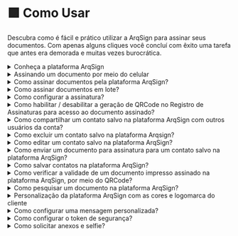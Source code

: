 # 🟪 Como Usar

Descubra como é fácil e prático utilizar a ArqSign para assinar seus documentos. Com apenas alguns cliques você concluí com êxito uma tarefa que antes era demorada e muitas vezes burocrática.

<details>

<summary>Conheça a plataforma ArqSign</summary>

**Conhecendo a Plataforma**

Acesse a plataforma de Assinatura e configure a sua Assinatura Eletrônica.

Do lado esquerdo da tela temos todos os menus disponíveis, separados por grupos: Caixa Postal, Diretórios e Administração. É importante destacar que esses menus serão apresentados conforme nível de permissão de cada usuário. Clique na imagem para ampliar.

![](<../.gitbook/assets/image (3) (1).png>)

**CAIXA POSTAL:** Neste grupo estão concentrados os menus referentes ao processo de tramitação dos documentos. Clique na imagem para ampliar.

![](<../.gitbook/assets/image (4).png>)

**DIRETÓRIOS:** Neste grupo temos o menu Documentos. Ele é considerado um repositório de armazenamento dos documentos tramitados pela plataforma, ou seja, aqui são encontrados todos os documentos com processo de assinatura concluído. Clique na imagem para ampliar.

![](<../.gitbook/assets/image (5).png>)

**ADMINISTRAÇÃO:** Neste grupo temos as configurações de conta, usuários e grupo de usuários.

![](<../.gitbook/assets/image (6).png>)

</details>

<details>

<summary>Assinando um documento por meio do celular</summary>

1\. O processo de assinatura em lote também pode ser realizado diretamente pelo celular, e ocorre da mesma forma como na plataforma.

2\. A opção de “Assinatura em Lote” é apresentada, assim como a lista de documentos pendentes de assinatura para seleção. Feita a seleção dos documentos, clique no ícone “Assinatura em Lote”.

![](<../.gitbook/assets/image (7).png>)

3. Preencha os dados solicitados.

![](<../.gitbook/assets/image (8).png>)

4. Defina a representação visual (Estilo de Assinatura).

![](<../.gitbook/assets/image (9).png>)

5. Acompanhe o progresso das assinaturas.

![](<../.gitbook/assets/image (10).png>)

6. Será apresentado o informativo do processo concluído.

![](<../.gitbook/assets/image (11).png>)

7. Concluído o processo de assinatura por todos os responsáveis, o documento final pode ser consultado no ArqGED, pois ele será mantido no fluxo.

</details>

<details>

<summary>Como assinar documentos pela plataforma ArqSign?</summary>

[Clique aqui e confira como realizar a assinatura de documentos por meio da plataforma ArqSign.](../assinatura-de-documentos.md)

</details>

<details>

<summary>Como assinar documentos em lote?</summary>

[Clique aqui e confira como realizar a assinatura de documentos em lote por meio da plataforma ArqSign.](../menu-superior/assinatura-em-lote.md)

</details>

<details>

<summary>Como configurar a assinatura?</summary>

1. Acesse a plataforma de Assinatura e configure a sua Assinatura Eletrônica.
2. Depois de logado, clique sobre o seu nome no canto superior direito.
3. Clique em “Meu Perfil”.

![](<../.gitbook/assets/image (12).png>)

**Aba “Meus Dados”**

1\. Certifique-se que seus dados estejam todos atualizados. Caso deseje alterar algo, clique em “Editar” para habilitar os campos de edição.

![](<../.gitbook/assets/image (13).png>)

**Aba “Meus Contatos”**

Nesta aba é possível manter uma lista com os contatos mais usados na plataforma.

1\. Nesta aba é possível “Salvar os destinatários de um documento enviado para assinatura em minha lista de contatos”.

2\. Clicando no ícone “+” é possível adicionar contatos. Ao clicar nesta opção é habilitada uma tela destinada ao cadastro de um novo contato para incluir na lista. Informados os dados do contato, clique “Salvar” ou “Salvar e Fechar”.

![](<../.gitbook/assets/image (14).png>)

**Ícones – Aba “Meus Contatos”**

![](<../.gitbook/assets/image (15).png>)

**Aba “Estilo de Assinatura”**

1\. Nesta aba realize o cadastro das assinaturas que usará nos processos de assinatura de documentos. Clique em “Editar” para habilitar os campos.

2\. Passe pelas três opções existentes. Logo após concluir, clique em “Salvar”.

![](<../.gitbook/assets/image (16).png>)

**Aba “Certificado Digital”**

1\. Nesta aba é possível carregar certificados digitais na nuvem, armazenando na Plataforma ArqSign. Estes certificados armazenados serão listados no momento em que o usuário logado estiver assinando um documento com o tipo de assinatura Certificado Digital (ICP).

![](<../.gitbook/assets/image (17).png>)

**Aba “Solicitações”**

1\. Na aba Solicitações o usuário pode consultar as solicitações de transferência de proprietário do documento. Por exemplo, se na caixa de entrada o usuário alterar o proprietário do documento, a movimentação ficará registrada na aba “Solicitações”.

![](<../.gitbook/assets/image (18).png>)

</details>

<details>

<summary>Como habilitar / desabilitar a geração de QRCode no Registro de Assinaturas para acesso ao documento assinado?</summary>

Para padronizar a configuração de geração de QRCode no Registro de assinaturas para uma conta, você deverá ser um usuário com perfil Administrador Global ou Administrador da Conta e seguir os seguintes passos:

* Acesse: Administração > Conta > Configurações > Documentos;
* Clique em “Editar”;
* Em “Configurações sobre a Disponibilização do Documento Assinado aos destinatários” habilite ou desabilite a geração de QRCode no Registro de assinaturas conforme sua preferência;
* Clique em Salvar.

Essa alteração repercute para conta.

Caso necessário, um usuário com qualquer perfil pode alterar a configuração padrão desta funcionalidade apenas para um determinado fluxo. Para isso, basta seguir os seguintes passos:

* Clicar em “Novo Documento”;
* Fazer o upload de um novo documento;
* Clicar em “Configurações Avançadas”;
* Habilitar ou desabilitar a geração de QRCode de acesso do documento no Registro de Assinaturas;
* Clicar em “Aplicar”.

</details>

<details>

<summary>Como compartilhar um contato salvo na plataforma ArqSign com outros usuários da conta?</summary>

No Menu “Meu perfil” opção “Meus contatos”, selecione o contato.

O sistema exibe os dados do registro no modo de visualização e os respectivos botões de ação conforme a permissão do usuário em questão.

As opções de ação exibidas poderão ser:

– Para contatos do usuário logado na conta logada: Novo, Editar e Cancelar.

– Para contatos compartilhados por outros usuários ativos na conta logada: Novo e Cancelar.

Para compartilhar um contato, escolha a opção “Editar”, marque a opção de compartilhamento e clique em Salvar.

</details>

<details>

<summary>Como excluir um contato salvo na plataforma Arqsign?</summary>

No Menu “Meu perfil” opção “Meus contatos”, selecione o contato.

O sistema exibe os dados do registro no modo de visualização e os respectivos botões de ação conforme a permissão do usuário em questão.

As opções de ação exibidas poderão ser:

– Para contatos do usuário logado na conta logada: Novo, Editar e Cancelar.

– Para contatos compartilhados por outros usuários ativos na conta logada: Novo e Cancelar.

Para excluir um contato, escolha a opção “Excluir” e confirme a exclusão.

</details>

<details>

<summary>Como editar um contato salvo na plataforma ArqSign?</summary>

No Menu “Meu perfil” opção “Meus contatos”, selecione o contato.

O sistema exibe os dados do registro no modo de visualização e os respectivos botões de ação conforme a permissão do usuário em questão.

As opções de ação exibidas poderão ser:

– Para contatos do usuário logado na conta logada: Novo, Editar e Cancelar.

– Para contatos compartilhados por outros usuários ativos na conta logada: Novo e Cancelar.

Para editar um contato, escolha a opção “Editar”, faça a edição e clique em Salvar.

</details>

<details>

<summary>Como enviar um documento para assinatura para um contato salvo na plataforma ArqSign?</summary>

Para enviar um documento para assinatura para um contato salvo na Plataforma ArqSign no seu usuário ou compartilhado por outro usuário, siga os seguintes passos:

1. Clique em “Novo Documento”, insira o documento e execute as configurações necessárias relativas ao documento;
2. Na parte de configuração dos Destinatários, clique no botão![](https://cdn.arquivar.com.br/wp-content/uploads/2023/06/Imagem1.png)
3. A Plataforma exibirá um Grid de consulta com todos os contatos do usuário logado que estão relacionados com a conta logada, ordenados alfabeticamente pela coluna nome e na sequência todos os contatos dos outros usuários ativos da conta logada, que tenham sido marcados para serem compartilhados com todos os usuários da conta, ordenados alfabeticamente pela coluna nome.
4. Escolha o(s) destinatário(s) e clique em “Adicionar Destinatários”.
5. Configure o Tipo de Assinatura Eletrônica para cada destinatário;
6. Configure token de segurança ou mensagem privada para cada destinatário se for o caso e siga os próximos passos para envio do documento para assinatura.

</details>

<details>

<summary>Como salvar contatos na plataforma ArqSign?</summary>

Para salvar contatos na Plataforma ArqSign siga os seguintes passos:

1. Acesse o menu “Meu Perfil”
2. Acesse a opção “Meus contatos”
3. Para inserir um contato, clique no botão +, insira os dados, escolha se quer compartilhar o contato com todos os usuários da conta e clique em Salvar.
4. Para que que todos os contatos para os quais você enviar um documento para assinatura a partir de agora sejam automaticamente salvos, habilite o botão “Salvar os destinatários de um documento enviado para assinatura em minha lista de contatos”.

O Nome e o E-mail/WhatsApp do(s) destinatário(s) será(ão) salvo(s) como contato(s) do usuário na conta. Os contatos terão relação com a conta em que o usuário está logado. Ou seja, quando este usuário logar em outra conta, os contatos serão diferentes.

Regras:

Não é permitido cadastrar contato com o mesmo E-mail de um contato já cadastrado que:

– Seja contado do usuário logado na conta, em questão.

– Esteja relacionado a outros usuários ativos da conta logada e que estejam sendo compartilhado na conta.

Somente é permitido cadastrar contato do tipo e-mail com um e-mail válido.

Não é permitido cadastrar contato com mesmo Telefone de um contato já cadastrado que:

– Seja contado do usuário logado na conta, em questão.

– Esteja relacionado a outros usuários ativos da conta logada e que estejam sendo compartilhado na conta.

Somente é permitido cadastrar contato do WhatsApp com um número de telefone válido.

O campo “Compartilhar com todos os usuários da conta.” é de preenchimento opcional para o usuário informar se o contato que está sendo criado será compartilhado, ou não, com outros contatos da conta.&#x20;

Para entender melhor, clique no link e assista ao vídeo explicativo: [https://youtu.be/b73Cu1HCaWA](https://youtu.be/b73Cu1HCaWA)

</details>

<details>

<summary>Como verificar a validade de um documento impresso assinado na plataforma ArqSign, por meio do QRCode?</summary>

Se você tem um documento impresso que foi assinado através da plataforma ArqSign e precisa verificar sua validade, existem alguns itens de segurança que você pode verificar conforme abaixo:

1. Localize nas páginas do documento assinado através da Plataforma ArqSign uma marca d’água com o “**ID do documento”** no canto superior esquerdo;
2. Confirme que o “**ID do documento**” é o mesmo em todas as páginas e no Registro de Assinaturas.
3. Toda vez que um documento é assinado através da Plataforma ArqSign, um arquivo com o nome de “Registro de Assinaturas” é gerado. O “Registro de Assinaturas” contém:

a) A identificação do documento a que pertence, ou seja, o “**ID do documento**”;

b) O **Hash** do documento (comprovação de integridade do documento);

c) Informações sobre o **Remetente, data de criação e envio**;

d) **Status** do documento, **tamanho**, **quantidade de páginas e assinaturas**;

e) **QRCode** que dá **acesso ao documento na Plataforma ArqSign**\*;

f) **Link** que dá **acesso ao documento na Plataforma ArqSign**\*;

g) **Detalhamento de todas as assinaturas contendo:**

I. Nome

II. E-mail

III. Documento

IV. Nível de segurança

V. Certificado ICP-Brasil utilizado

VI. Data e hora

VII. IP do dispositivo

VIII. Geolocalização

h) Trilha de auditoria percorrida por cada participante do Fluxo de assinaturas detalhada através dos eventos:

I. Lido – por qual signatário, data e hora, IP e Geolocalização

II. Assinatura Online – por qual signatário, data e hora, IP e Geolocalização.

4\. Caso você queira verificar a validade jurídica do documento no Portal ITI ou Adobe, acesse o documento através do QRCode.

\*Ao acessar o documento na Plataforma ArqSign via **QRCode ou link,** você poderá:

* Baixar o documento e o “Registro de Assinaturas”;
* Exibir o histórico (trilha de auditoria);
* Exibir o Termo de aceite para assinatura eletrônica;
* Verificar os detalhes das assinaturas.

</details>

<details>

<summary>Como pesquisar um documento na plataforma ArqSign?</summary>

Localizar um documento na na Plataforma ArqSign é super prático, basta seguir as instruções abaixo:

Primeiro, encontre a Caixa onde o documento está localizado. Todas as caixas (Caixa de entrada, Enviados, Rascunhos, Excluídos, Renovações) têm a funcionalidade de pesquisa, que aparece como “Filtrar”.&#x20;

Clique no campo “Filtrar”.&#x20;

As opções de pesquisa serão exibidas.&#x20;

Insira as informações de pesquisa nos campos desejados, como o nome do signatário, status, pasta do documento ou data de conclusão.&#x20;

Clique em “Filtrar”.&#x20;

Todos os documentos correspondentes às informações inseridas nos filtros serão exibidos.&#x20;

Para cancelar o filtro, basta clicar no “X” que aparece no canto direito do campo “Filtrar”.&#x20;

Vi como é fácil? Agora você pode localizar seus documentos na Plataforma ArqSign de forma rápida e eficiente!&#x20;

</details>

<details>

<summary>Personalização da plataforma ArqSign com as cores e logomarca do cliente</summary>

Na plataforma ArqSign, as notificações (e-mails e mensagens de WhatsApp) para os remetentes e destinatários podem ter os seguintes layouts:&#x20;

1. Layout Padrão da Plataforma ArqSign ou&#x20;
2. Layout com suas cores e logomarca.&#x20;

Os itens disponíveis para personalização são:&#x20;

* Cabeçalho&#x20;
* Cor do texto superior&#x20;
* Cor do botão do e-mail ou mensagem de WhatsApp&#x20;

Para personalizar as notificações da Plataforma ArqSign, basta que o Administrador da conta acesse: Administração > Conta > Configurações > Outros e seguir os seguintes passos:&#x20;

1. No canto inferior direito clique em editar;&#x20;
2. Em “Notificações Personalizas”, altere para Ativado;&#x20;
3. Em “Notificações por E-mail”, execute as seguintes etapas:&#x20;

* insira uma imagem para o cabeçalho das mensagens com as dimensões descritas no campo;&#x20;
* escolha a cor de destaque para o texto do e-mail.&#x20;

&#x20;     4\. Em “Notificações por WhatsApp”, execute a seguinte etapa:&#x20;

* Insira uma imagem para cabeçalho das mensagens com as dimensões descritas no campo.&#x20;

&#x20;     5\. Se quiser visualizar as notificações com as mudanças que você fez clique em “Visualizar Notificação”;&#x20;

&#x20;     6\. Quando todos os ajustes estiverem ok, clique em “Salvar”.&#x20;

![](../.gitbook/assets/image.png)

Notificação padrão:

![](<../.gitbook/assets/image (1).png>)

Exemplo de notificação personalizada simulação:

![](<../.gitbook/assets/image (2).png>)

</details>

<details>

<summary>Como configurar uma mensagem personalizada?</summary>

1. Clique em ‘Novo Documento’
2. Selecione o documento que deseja encaminhar e informe os dados do signatário como nome, e-mail etc.
3. Abaixo dessas informações haverá um símbolo de ‘mensagem’ ![](https://cdn.arquivar.com.br/wp-content/uploads/2023/04/carta.jpg), onde ao clicar abrirá uma aba de mensagem personalizada.
4. Na aba de mensagem personalizada é possível informar o assunto e a mensagem que deseja enviar somente para o signatário selecionado. Os demais signatários receberão a mensagem padrão.

</details>

<details>

<summary>Como configurar o token de segurança?</summary>

1. Clique em ‘Novo Documento’
2. Selecione o documento que deseja encaminhar e informe os dados do signatário como nome, e-mail etc.
3. Abaixo dessas informações haverá um símbolo de um ‘cadeado’![](https://cdn.arquivar.com.br/wp-content/uploads/2023/04/cadeado.jpg), onde ao clicar abrirá uma aba de segurança.
4. Na aba de segurança é possível gerar o código ‘Automaticamente ou Manual’ e informar o e-mail, SMS, Whatsapp ou nenhum meio em que deseja encaminhar o token.
5. Após essas configurações o token de segurança será enviado através do meio selecionado quando o signatário clicar para acessar o documento ou se você não selecionou nenhum meio você poderá informar para o signatário.

</details>

<details>

<summary>Como solicitar anexos e selfie?</summary>

1. Clique em ‘Novo Documento’
2. Selecione o documento que deseja encaminhar e configure os destinatários e avance
3. Configure o campo de assinatura do destinatário, caso deseje solicite as informações complementares como Nome e Documento
4. No canto direito role a tela e o menu de Anexos irá aparecer, selecione o checkbox para permitir que o signatário anexe um documento.
5. Informe o documento que deseja que o signatário encaminhe e se deseja que o anexo seja obrigatório para a conclusão do processo de assinatura daquele documento.
6. Você também pode configurar se permite que todos os signatários acessem o anexo ou não.

Quando o destinatário receber o documento para assinar ele deverá proceder da seguinte forma:

1. Assinar o documento e preencher dados solicitados;
2. Clicar na solicitação de Selfie;
3. Acessar a câmera do celular ou computador;
4. Fazer a foto conforme solicitado;
5. Escolher a foto como anexo;
6. Clicar em “Assinar e concluir”.

</details>

